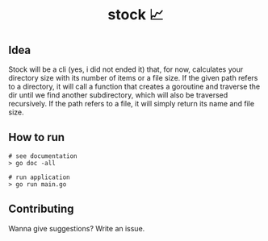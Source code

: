 <h1 align="center">stock 📈</h1>

## Idea

Stock will be a cli (yes, i did not ended it) that, for now, calculates your directory size with its number of items or a file size. If the given path refers to a directory, it will call a function that creates a goroutine and traverse the dir until we find another subdirectory, which will also be traversed recursively. If the path refers to a file, it will simply return its name and file size.

## How to run

```shell
# see documentation
> go doc -all

# run application
> go run main.go
```

## Contributing

Wanna give suggestions? Write an issue.
